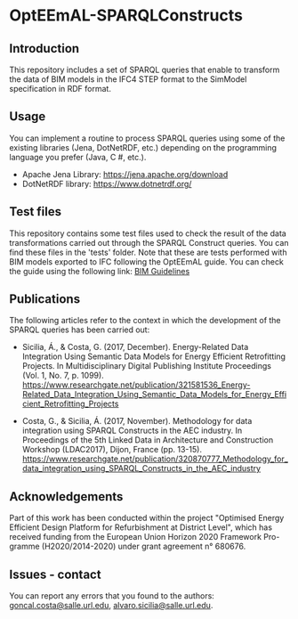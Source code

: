# OptEEmAL-SPARQLConstructs
## Introduction
This repository includes a set of SPARQL queries that enable to transform the data of BIM models in the IFC4 STEP format to the SimModel specification in RDF format.

## Usage
You can implement a routine to process SPARQL queries using some of the existing libraries (Jena, DotNetRDF, etc.) depending on the programming language you prefer (Java, C #, etc.).

- Apache Jena Library: https://jena.apache.org/download
- DotNetRDF library: https://www.dotnetrdf.org/

## Test files
This repository contains some test files used to check the result of the data transformations carried out through the SPARQL Construct queries. You can find these files in the 'tests' folder. Note that these are tests performed with BIM models exported to IFC following the OptEEmAL guide. You can check the guide using the following link:
[BIM Guidelines](https://www.opteemal-project.eu/files/guidelines_for_opteemal_bim_input_files_v11.pdf)

## Publications
The following articles refer to the context in which the development of the SPARQL queries has been carried out:

- Sicilia, Á., & Costa, G. (2017, December). Energy-Related Data Integration Using Semantic Data Models for Energy Efficient Retrofitting Projects. In Multidisciplinary Digital Publishing Institute Proceedings (Vol. 1, No. 7, p. 1099). https://www.researchgate.net/publication/321581536_Energy-Related_Data_Integration_Using_Semantic_Data_Models_for_Energy_Efficient_Retrofitting_Projects

- Costa, G., & Sicilia, Á. (2017, November). Methodology for data integration using SPARQL Constructs in the AEC industry. In Proceedings of the 5th Linked Data in Architecture and Construction Workshop (LDAC2017), Dijon, France (pp. 13-15). https://www.researchgate.net/publication/320870777_Methodology_for_data_integration_using_SPARQL_Constructs_in_the_AEC_industry

## Acknowledgements
Part of this work has been conducted within the project "Optimised Energy Efficient Design Platform for Refurbishment at District Level", which has received funding from the European Union Horizon 2020 Framework Pro-gramme (H2020/2014-2020) under grant agreement n° 680676.

## Issues - contact
You can report any errors that you found to the authors: goncal.costa@salle.url.edu, alvaro.sicilia@salle.url.edu.
